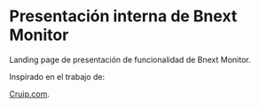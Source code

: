# Presentación interna de Bnext Monitor

Landing page de presentación de funcionalidad de Bnext Monitor.

Inspirado en el trabajo de:

[Cruip.com](https://cruip.com).
